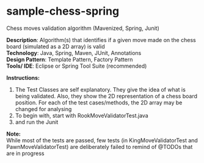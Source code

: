 sample-chess-spring
===================

Chess moves validation algorithm (Mavenized, Spring, Junit)

<b>Description</b>: Algorithm(s) that identifies if a given move made on the chess board (simulated as a 2D array) is valid <br>
<b>Technology</b>: Java, Spring, Maven, JUnit, Annotations<br>
<b>Design Pattern</b>: Template Pattern, Factory Pattern<br>
<b>Tools/ IDE</b>: Eclipse or Spring Tool Suite (recommended) <br>

<b>Instructions:</b><br>
1) The Test Classes are self explanatory. They give the idea of what is being validated. Also, they show the 2D representation of a chess board position. For each of the test cases/methods, the 2D array may be changed for analysing<br>
2) To begin with, start with RookMoveValidatorTest.java<br>
3) and run the Junit<br>

<b>Note:</b><br>
While most of the tests are passed, few tests (in KingMoveValidatorTest and PawnMoveValidatorTest) are deliberately failed to remind of @TODOs that are in progress<br> 


